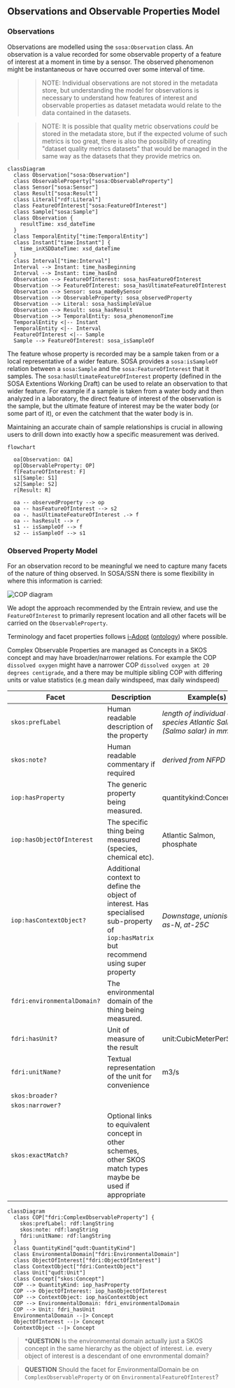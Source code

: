 
## Observations and Observable Properties Model

### Observations

Observations are modelled using the `sosa:Observation` class. An observation is a value recorded for some observable property of a feature of interest at a moment in time by a sensor. The observed phenomenon might be instantaneous or have occurred over some interval of time.

>> NOTE: Individual observations are not stored in the metadata store, but understanding the model for observations is necessary to understand how features of interest and observable properties as dataset metadata would relate to the data contained in the datasets.

>> NOTE: It is possible that quality metric observations *could* be stored in the metadata store, but if the expected volume of such metrics is too great, there is also the possibility of creating "dataset quality metrics datasets" that would be managed in the same way as the datasets that they provide metrics on. 

```mermaid
classDiagram
  class Observation["sosa:Observation"]
  class ObservableProperty["sosa:ObservableProperty"]
  class Sensor["sosa:Sensor"]
  class Result["sosa:Result"]
  class Literal["rdf:Literal"]
  class FeatureOfInterest["sosa:FeatureOfInterest"]
  class Sample["sosa:Sample"]
  class Observation {
    resultTime: xsd_dateTime
  }
  class TemporalEntity["time:TemporalEntity"]
  class Instant["time:Instant"] {
    time_inXSDDateTime: xsd_dateTime
  }
  class Interval["time:Interval"]
  Interval --> Instant: time_hasBeginning
  Interval --> Instant: time_hasEnd
  Observation --> FeatureOfInterest: sosa_hasFeatureOfInterest
  Observation --> FeatureOfInterest: sosa_hasUltimateFeatureOfInterest
  Observation --> Sensor: sosa_madeBySensor
  Observation --> ObservableProperty: sosa_observedProperty
  Observation --> Literal: sosa_hasSimpleValue
  Observation --> Result: sosa_hasResult
  Observation --> TemporalEntity: sosa_phenomenonTime
  TemporalEntity <|-- Instant
  TemporalEntity <|-- Interval
  FeatureOfInterest <|-- Sample
  Sample --> FeatureOfInterest: sosa_isSampleOf
```

The feature whose property is recorded may be a sample taken from or a local representative of a wider feature. SOSA provides a `sosa:isSampleOf` relation between a `sosa:Sample` and the `sosa:FeatureOfInterest` that it samples. The `sosa:hasUltimateFeatureOfInterest` property (defined in the SOSA Extentions Working Draft) can be used to relate an observation to that wider feature. For example if a sample is taken from a water body and then analyzed in a laboratory, the direct feature of interest of the observation is the sample, but the ultimate feature of interest may be the water body (or some part of it), or even the catchment that the water body is in.

Maintaining an accurate chain of sample relationships is crucial in allowing users to drill down into exactly how a specific measurement was derived.

```mermaid
flowchart

  oa[Observation: OA]
  op[ObservableProperty: OP]
  f[FeatureOfInterest: F]
  s1[Sample: S1]
  s2[Sample: S2]
  r[Result: R]

  oa -- observedProperty --> op
  oa -- hasFeatureOfInterest --> s2
  oa -. hasUltimateFeatureOfInterest .-> f
  oa -- hasResult --> r
  s1 -- isSampleOf --> f
  s2 -- isSampleOf --> s1
```

### Observed Property Model

For an observation record to be meaningful we need to capture many facets of the nature of thing observed. In SOSA/SSN there is some flexibility in where this information is carried:

![COP diagram](../img/cop-diagram.png)

We adopt the approach recommended by the Entrain review, and use the `FeatureOfInterest` to primarily represent location and all other facets will be carried on the `ObservableProperty`. 

Terminology and facet properties follows [i-Adopt](https://www.rd-alliance.org/group/interoperable-descriptions-observable-property-terminology-wg-i-adopt-wg/wiki/i-adopt) ([ontology](https://i-adopt.github.io/index.html)) where possible.

Complex Observable Properties are managed as Concepts in a SKOS concept and may have broader/narrower relations.
For example the COP `dissolved oxygen` might have a narrower COP `dissolved oxygen at 20 degrees centigrade`, 
and a there may be multiple sibling COP with differing units or value statistics (e.g mean daily windspeed, max daily windspeed)

| Facet | Description | Example(s) | Coding |
|---|---|---|---|
| `skos:prefLabel` | Human readable description of the property | _length of individual of species Atlantic Salmon (Salmo salar) in mm_ | langString |
| `skos:note?` | Human readable commentary if required | _derived from NFPD_ | langString |
| `iop:hasProperty` | The generic property being measured. | quantitykind:Concentration | URI for QUDT QuantityKind |
| `iop:hasObjectOfInterest` | The specific thing being measured (species, chemical etc). | Atlantic Salmon, phosphate | URI for skos:Concept in reference data |
| `iop:hasContextObject?` | Additional context to define the object of interest. Has specialised sub-property of `iop:hasMatrix` but recommend using super property | _Downstage_, _unionised-as-N_, _at-25C_ | URI for skos:Concept in reference data |
| `fdri:environmentalDomain?` | The environmental domain of the thing being measured. |
| `fdri:hasUnit?` | Unit of measure of the result | 	unit:CubicMeterPerSecond | URI for QUDT unit |
| `fdri:unitName?` | Textual representation of the unit for convenience | m3/s | string |
| `skos:broader?` |
| `skos:narrower?` |
| `skos:exactMatch?` | Optional links to equivalent concept in other schemes, other SKOS match types maybe be used if appropriate | | URI |

```mermaid
classDiagram
  class COP["fdri:ComplexObservableProperty"] {
    skos:prefLabel: rdf:langString
    skos:note: rdf:langString
    fdri:unitName: rdf:langString
  }
  class QuantityKind["qudt:QuantityKind"]
  class EnvironmentalDomain["fdri:EnvironmentalDomain"]
  class ObjectOfInterest["fdri:ObjectOfInterest"]
  class ContextObject["fdri:ContextObject"]
  class Unit["qudt:Unit"]
  class Concept["skos:Concept"]
  COP --> QuantityKind: iop_hasProperty
  COP --> ObjectOfInterest: iop_hasObjectOfInterest
  COP --> ContextObject: iop_hasContextObject
  COP --> EnvironmentalDomain: fdri_environmentalDomain
  COP --> Unit: fdri_hasUnit
  EnvironmentalDomain --|> Concept
  ObjectOfInterest --|> Concept
  ContextObject --|> Concept
```

> ***QUESTION**
> Is the environmental domain actually just a SKOS concept in the same hierarchy as the object of interest. i.e. every object of interest is a descendant of one envronmental domain?

> **QUESTION**
> Should the facet for EnvironmentalDomain be on `ComplexObservableProperty` or on `EnvironmentalFeatureOfInterest`?